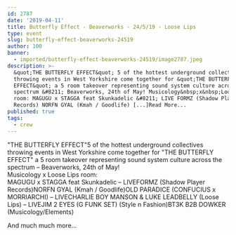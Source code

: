 ```yaml
---
id: 2787
date: '2019-04-11'
title: Butterfly Effect - Beaverworks - 24/5/19 - Loose Lips
type: event
slug: butterfly-effect-beaverworks-24519
author: 100
banner:
  - imported/butterfly-effect-beaverworks-24519/image2787.jpeg
description: >-
  &quot;THE BUTTERFLY EFFECT&quot; 5 of the hottest underground collectives
  throwing events in West Yorkshire come together for &quot;THE BUTTERFLY
  EFFECT&quot; a 5 room takeover representing sound system culture across the
  spectrum &#8211; Beaverworks, 24th of May! Musicology&nbsp;x&nbsp;Loose Lips
  room: MAGUGU x STAGGA feat Skunkadelic &#8211; LIVE FORMZ (Shadow Player
  Records) NORFN GYAL (Kmah / Goodlife) [...]Read More...
published: true
tags:
  - crew
---
```

"THE BUTTERFLY EFFECT"5 of the hottest underground collectives throwing events in West Yorkshire come together for "THE BUTTERFLY EFFECT" a 5 room takeover representing sound system culture across the spectrum – Beaverworks, 24th of May!  
Musicology x Loose Lips room:  
MAGUGU x STAGGA feat Skunkadelic – LIVEFORMZ (Shadow Player Records)NORFN GYAL (Kmah / Goodlife)OLD PARADICE (CONFUCIUS x MORRIARCHI) – LIVECHARLIE BOY MANSON & LUKE LEADBELLY (Loose Lips) – LIVEJIM 2 EYES (G FUNK SET) (Style n Fashion)BT3K B2B DOWKER (Musicology/Elements)

And much much more…